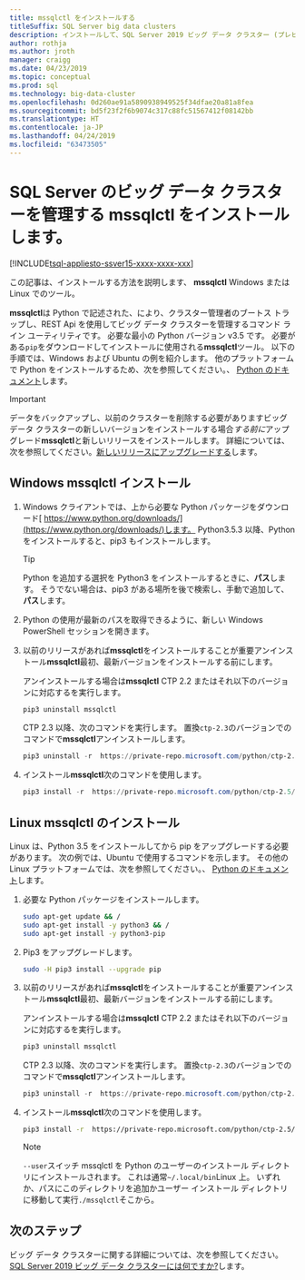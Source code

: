 ```yaml
---
title: mssqlctl をインストールする
titleSuffix: SQL Server big data clusters
description: インストールして、SQL Server 2019 ビッグ データ クラスター (プレビュー) の管理の mssqlctl ツールをインストールする方法について説明します。
author: rothja
ms.author: jroth
manager: craigg
ms.date: 04/23/2019
ms.topic: conceptual
ms.prod: sql
ms.technology: big-data-cluster
ms.openlocfilehash: 0d260ae91a5890938949525f34dfae20a81a8fea
ms.sourcegitcommit: bd5f23f2f6b9074c317c88fc51567412f08142bb
ms.translationtype: HT
ms.contentlocale: ja-JP
ms.lasthandoff: 04/24/2019
ms.locfileid: "63473505"
---
```

# <a name="install-mssqlctl-to-manage-sql-server-big-data-clusters"></a>SQL Server のビッグ データ クラスターを管理する mssqlctl をインストールします。

[!INCLUDE[tsql-appliesto-ssver15-xxxx-xxxx-xxx](../includes/tsql-appliesto-ssver15-xxxx-xxxx-xxx.md)]

この記事は、インストールする方法を説明します、 **mssqlctl** Windows または Linux でのツール。

**mssqlctl**は Python で記述された、により、クラスター管理者のブートス トラップし、REST Api を使用してビッグ データ クラスターを管理するコマンド ライン ユーティリティです。 必要な最小の Python バージョン v3.5 です。 必要がある`pip`をダウンロードしてインストールに使用される**mssqlctl**ツール。 以下の手順では、Windows および Ubuntu の例を紹介します。 他のプラットフォームで Python をインストールするため、次を参照してください。、 [Python のドキュメント](https://wiki.python.org/moin/BeginnersGuide/Download)します。

> [!IMPORTANT]
> データをバックアップし、以前のクラスターを削除する必要がありますビッグ データ クラスターの新しいバージョンをインストールする場合*する前に*アップグレード**mssqlctl**と新しいリリースをインストールします。 詳細については、次を参照してください。[新しいリリースにアップグレードする](deployment-upgrade.md)します。

## <a id="windows"></a> Windows mssqlctl インストール

1. Windows クライアントでは、上から必要な Python パッケージをダウンロード[ https://www.python.org/downloads/](https://www.python.org/downloads/)します。 Python3.5.3 以降、Python をインストールすると、pip3 もインストールします。 

   > [!TIP] 
   > Python を追加する選択を Python3 をインストールするときに、**パス**します。 そうでない場合は、pip3 がある場所を後で検索し、手動で追加して、**パス**します。

1. Python の使用が最新のパスを取得できるように、新しい Windows PowerShell セッションを開きます。

1. 以前のリリースがあれば**mssqlctl**をインストールすることが重要アンインストール**mssqlctl**最初、最新バージョンをインストールする前にします。

   アンインストールする場合は**mssqlctl** CTP 2.2 またはそれ以下のバージョンに対応するを実行します。

   ```powershell
   pip3 uninstall mssqlctl
   ```

   CTP 2.3 以降、次のコマンドを実行します。 置換`ctp-2.3`のバージョンでのコマンドで**mssqlctl**アンインストールします。

   ```powershell
   pip3 uninstall -r  https://private-repo.microsoft.com/python/ctp-2.3/mssqlctl/requirements.txt
   ```

1. インストール**mssqlctl**次のコマンドを使用します。

   ```powershell
   pip3 install -r  https://private-repo.microsoft.com/python/ctp-2.5/mssqlctl/requirements.txt
   ```

## <a id="linux"></a> Linux mssqlctl のインストール

Linux は、Python 3.5 をインストールしてから pip をアップグレードする必要があります。 次の例では、Ubuntu で使用するコマンドを示します。 その他の Linux プラットフォームでは、次を参照してください。、 [Python のドキュメント](https://wiki.python.org/moin/BeginnersGuide/Download)します。

1. 必要な Python パッケージをインストールします。

   ```bash
   sudo apt-get update && /
   sudo apt-get install -y python3 && /
   sudo apt-get install -y python3-pip
   ```

1. Pip3 をアップグレードします。

   ```bash
   sudo -H pip3 install --upgrade pip
   ```

1. 以前のリリースがあれば**mssqlctl**をインストールすることが重要アンインストール**mssqlctl**最初、最新バージョンをインストールする前にします。

   アンインストールする場合は**mssqlctl** CTP 2.2 またはそれ以下のバージョンに対応するを実行します。

   ```powershell
   pip3 uninstall mssqlctl
   ```

   CTP 2.3 以降、次のコマンドを実行します。 置換`ctp-2.3`のバージョンでのコマンドで**mssqlctl**アンインストールします。

   ```powershell
   pip3 uninstall -r  https://private-repo.microsoft.com/python/ctp-2.3/mssqlctl/requirements.txt
   ```

1. インストール**mssqlctl**次のコマンドを使用します。

   ```bash
   pip3 install -r  https://private-repo.microsoft.com/python/ctp-2.5/mssqlctl/requirements.txt --user
   ```

   > [!NOTE]
   > `--user`スイッチ mssqlctl を Python のユーザーのインストール ディレクトリにインストールされます。 これは通常`~/.local/bin`Linux 上。 いずれか、パスにこのディレクトリを追加かユーザー インストール ディレクトリに移動して実行`./mssqlctl`そこから。

## <a name="next-steps"></a>次のステップ

ビッグ データ クラスターに関する詳細については、次を参照してください。 [SQL Server 2019 ビッグ データ クラスターには何ですか?](big-data-cluster-overview.md)します。
